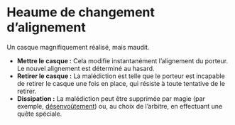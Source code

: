 # Heaume de changement d’alignement


Un casque magnifiquement réalisé, mais maudit.

  - **Mettre le casque :** Cela modifie instantanément l’alignement du
    porteur. Le nouvel alignement est déterminé au hasard.
  - **Retirer le casque :** La malédiction est telle que le porteur est
    incapable de retirer le casque une fois en place, qui résiste à
    toute tentative de le retirer.
  - **Dissipation :** La malédiction peut être supprimée par magie (par
    exemple,
    [désenvoûtement](/Désenvoûtement_\(Envoûtement\)\(C\) "wikilink"))
    ou, au choix de l’arbitre, en effectuant une quête spéciale.